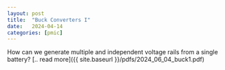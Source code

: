 ```yaml
---
layout: post
title:  "Buck Converters I"
date:   2024-04-14
categories: [pmic]
---
```

How can we generate multiple and independent voltage rails from a single battery? [.. read more]({{ site.baseurl }}/pdfs/2024_06_04_buck1.pdf)
